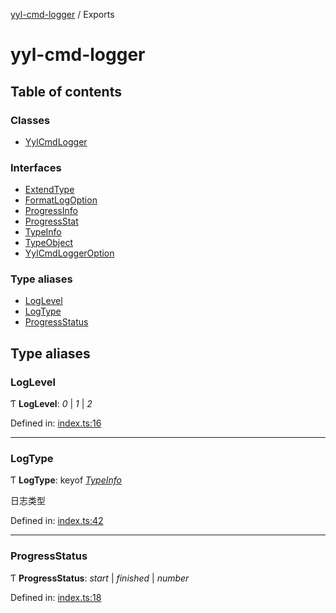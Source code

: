 [yyl-cmd-logger](README.md) / Exports

# yyl-cmd-logger

## Table of contents

### Classes

- [YylCmdLogger](classes/yylcmdlogger.md)

### Interfaces

- [ExtendType](interfaces/extendtype.md)
- [FormatLogOption](interfaces/formatlogoption.md)
- [ProgressInfo](interfaces/progressinfo.md)
- [ProgressStat](interfaces/progressstat.md)
- [TypeInfo](interfaces/typeinfo.md)
- [TypeObject](interfaces/typeobject.md)
- [YylCmdLoggerOption](interfaces/yylcmdloggeroption.md)

### Type aliases

- [LogLevel](modules.md#loglevel)
- [LogType](modules.md#logtype)
- [ProgressStatus](modules.md#progressstatus)

## Type aliases

### LogLevel

Ƭ **LogLevel**: *0* \| *1* \| *2*

Defined in: [index.ts:16](https://github.com/jackness1208/yyl-cmd-logger/blob/a173a3f/src/index.ts#L16)

___

### LogType

Ƭ **LogType**: keyof [*TypeInfo*](interfaces/typeinfo.md)

日志类型

Defined in: [index.ts:42](https://github.com/jackness1208/yyl-cmd-logger/blob/a173a3f/src/index.ts#L42)

___

### ProgressStatus

Ƭ **ProgressStatus**: *start* \| *finished* \| *number*

Defined in: [index.ts:18](https://github.com/jackness1208/yyl-cmd-logger/blob/a173a3f/src/index.ts#L18)
